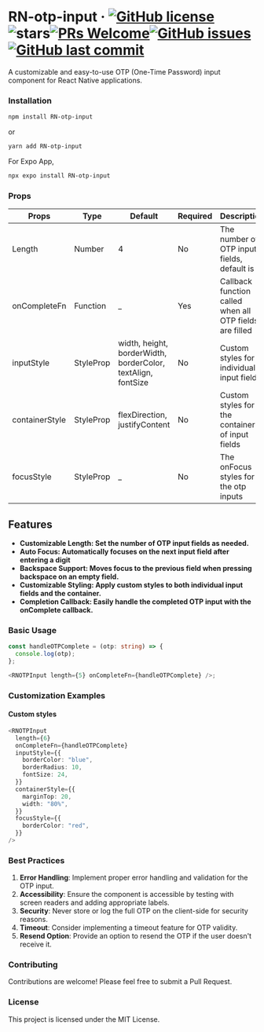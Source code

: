 # RN-otp-input &middot; [![GitHub license](https://img.shields.io/badge/license-MIT-blue.svg)](https://github.com/John-pels/RN-otp-input/blob/main/LICENSE)<img src="https://img.shields.io/github/stars/John-pels/RN-otp-input" alt="stars">[![PRs Welcome](https://img.shields.io/badge/PRs-welcome-brightgreen.svg)](https://legacy.reactjs.org/docs/how-to-contribute.html#your-first-pull-request)[![GitHub issues](https://img.shields.io/github/issues/John-pels/RN-otp-input.svg)](https://github.com/John-pels/RN-otp-input)[![GitHub last commit](https://img.shields.io/github/last-commit/John-pels/RN-otp-input.svg)](https://github.com/John-pels/RN-otp-input/commits/main)

A customizable and easy-to-use OTP (One-Time Password) input component for React Native applications.

### Installation

```bash
npm install RN-otp-input
```

or

```bash
yarn add RN-otp-input
```

For Expo App,

```bash
npx expo install RN-otp-input
```

### Props

| Props          | Type                 | Default                                                      | Required | Description                                             |
| -------------- | -------------------- | ------------------------------------------------------------ | -------- | ------------------------------------------------------- |
| Length         | Number               | 4                                                            | No       | The number of OTP input fields, default is 4            |
| onCompleteFn   | Function             | \_                                                           | Yes      | Callback function called when all OTP fields are filled |
| inputStyle     | StyleProp<TextStyle> | width, height, borderWidth, borderColor, textAlign, fontSize | No       | Custom styles for individual input fields               |
| containerStyle | StyleProp            | flexDirection, justifyContent                                | No       | Custom styles for the container of input fields         |
| focusStyle     | StyleProp            | \_                                                           | No       | The onFocus styles for the otp inputs                   |

## Features

- **Customizable Length: Set the number of OTP input fields as needed.**
- **Auto Focus: Automatically focuses on the next input field after entering a digit**
- **Backspace Support: Moves focus to the previous field when pressing backspace on an empty field.**
- **Customizable Styling: Apply custom styles to both individual input fields and the container.**
- **Completion Callback: Easily handle the completed OTP input with the onComplete callback.**

### Basic Usage

```typescript
const handleOTPComplete = (otp: string) => {
  console.log(otp);
};

<RNOTPInput length={5} onCompleteFn={handleOTPComplete} />;
```

### Customization Examples

#### Custom styles

```typescript
<RNOTPInput
  length={6}
  onCompleteFn={handleOTPComplete}
  inputStyle={{
    borderColor: "blue",
    borderRadius: 10,
    fontSize: 24,
  }}
  containerStyle={{
    marginTop: 20,
    width: "80%",
  }}
  focusStyle={{
    borderColor: "red",
  }}
/>
```

### Best Practices

1. **Error Handling**: Implement proper error handling and validation for the OTP input.
2. **Accessibility**: Ensure the component is accessible by testing with screen readers and adding appropriate labels.
3. **Security**: Never store or log the full OTP on the client-side for security reasons.
4. **Timeout**: Consider implementing a timeout feature for OTP validity.
5. **Resend Option**: Provide an option to resend the OTP if the user doesn't receive it.

### Contributing

Contributions are welcome! Please feel free to submit a Pull Request.

### License

This project is licensed under the MIT License.
